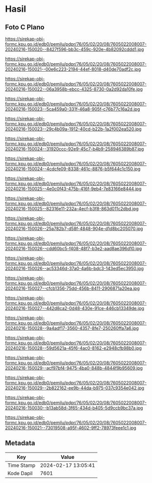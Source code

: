 # Hasil

## Foto C Plano

https://sirekap-obj-formc.kpu.go.id/edb0/pemilu/pdpr/76/05/02/20/08/7605022008007-20240216-150020--8427f596-bb3c-459c-920e-4b82092cddd1.jpg

https://sirekap-obj-formc.kpu.go.id/edb0/pemilu/pdpr/76/05/02/20/08/7605022008007-20240216-150021--00e6c223-2194-44ef-8018-d40de70adf2c.jpg

https://sirekap-obj-formc.kpu.go.id/edb0/pemilu/pdpr/76/05/02/20/08/7605022008007-20240216-150022--06a3958b-ebcc-4325-8730-0a2d92da10fe.jpg

https://sirekap-obj-formc.kpu.go.id/edb0/pemilu/pdpr/76/05/02/20/08/7605022008007-20240216-150023--5ca459a0-331f-46a8-905f-c76b77c16a2d.jpg

https://sirekap-obj-formc.kpu.go.id/edb0/pemilu/pdpr/76/05/02/20/08/7605022008007-20240216-150023--29c4b09a-1912-40cd-b22b-1a2f002ea520.jpg

https://sirekap-obj-formc.kpu.go.id/edb0/pemilu/pdpr/76/05/02/20/08/7605022008007-20240216-150024--31920ccc-92e9-45c7-b4b9-258946389b87.jpg

https://sirekap-obj-formc.kpu.go.id/edb0/pemilu/pdpr/76/05/02/20/08/7605022008007-20240216-150024--4cdcfe09-8338-461c-8876-b5f644c1c150.jpg

https://sirekap-obj-formc.kpu.go.id/edb0/pemilu/pdpr/76/05/02/20/08/7605022008007-20240216-150025--4e0c0f43-475b-416f-9eb4-7e83166e8444.jpg

https://sirekap-obj-formc.kpu.go.id/edb0/pemilu/pdpr/76/05/02/20/08/7605022008007-20240216-150025--82316e11-232a-4ecf-b3f8-863d011c2dbd.jpg

https://sirekap-obj-formc.kpu.go.id/edb0/pemilu/pdpr/76/05/02/20/08/7605022008007-20240216-150026--25a782b7-d58f-4848-904e-d1d8bc205070.jpg

https://sirekap-obj-formc.kpu.go.id/edb0/pemilu/pdpr/76/05/02/20/08/7605022008007-20240216-150026--cdd60bc5-f408-48f7-b3e2-aad8ae396d10.jpg

https://sirekap-obj-formc.kpu.go.id/edb0/pemilu/pdpr/76/05/02/20/08/7605022008007-20240216-150026--ac53346d-37a0-4a6b-bdc3-143ed5ec3950.jpg

https://sirekap-obj-formc.kpu.go.id/edb0/pemilu/pdpr/76/05/02/20/08/7605022008007-20240216-150027--cfcb1356-75dd-456b-8411-2906871a20ea.jpg

https://sirekap-obj-formc.kpu.go.id/edb0/pemilu/pdpr/76/05/02/20/08/7605022008007-20240216-150027--442d8ca2-0d48-430e-91ce-446cb13349de.jpg

https://sirekap-obj-formc.kpu.go.id/edb0/pemilu/pdpr/76/05/02/20/08/7605022008007-20240216-150028--9a4adf17-3560-4357-8fe7-250260ffa7a6.jpg

https://sirekap-obj-formc.kpu.go.id/edb0/pemilu/pdpr/76/05/02/20/08/7605022008007-20240216-150028--59d5621a-45f6-4ac0-8162-e2948cfb98b0.jpg

https://sirekap-obj-formc.kpu.go.id/edb0/pemilu/pdpr/76/05/02/20/08/7605022008007-20240216-150029--acf97bf4-9475-4ba0-848b-4844f9b95609.jpg

https://sirekap-obj-formc.kpu.go.id/edb0/pemilu/pdpr/76/05/02/20/08/7605022008007-20240216-150029--2b822162-ee9b-44da-b975-037c9354e042.jpg

https://sirekap-obj-formc.kpu.go.id/edb0/pemilu/pdpr/76/05/02/20/08/7605022008007-20240216-150030--b13ab58d-3f65-434d-b405-5d9ccb9bc37a.jpg

https://sirekap-obj-formc.kpu.go.id/edb0/pemilu/pdpr/76/05/02/20/08/7605022008007-20240216-150021--73019508-a95f-4602-9ff2-78973feee1c1.jpg


## Metadata

| Key        | Value               |
| ---------- | ------------------- |
| Time Stamp | 2024-02-17 13:05:41 |
| Kode Dapil | 7601                |




